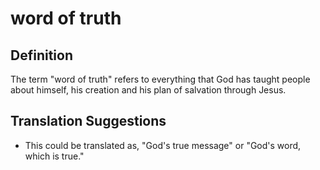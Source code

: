 # word of truth

## Definition

The term "word of truth" refers to everything that God has taught people about himself, his creation and his plan of salvation through Jesus.

## Translation Suggestions



* This could be translated as, "God's true message" or "God's word, which is true."